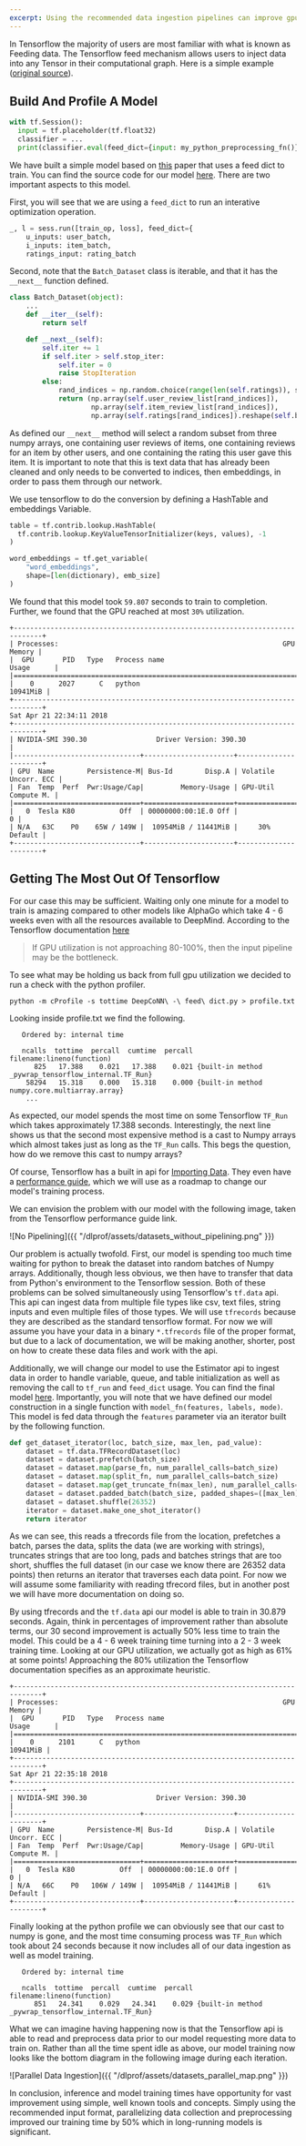 ```yaml
---
excerpt: Using the recommended data ingestion pipelines can improve gpu utilization from 30% to 61% in simple models, and decrease training time by 50%
---
```


In Tensorflow the majority of users are most familiar with what is known as Feeding data. The Tensorflow feed mechanism allows users to inject data into any Tensor in their computational graph. Here is a simple example ([original source](https://www.tensorflow.org/api_guides/python/reading_data)).

## Build And Profile A Model

```python
with tf.Session():
  input = tf.placeholder(tf.float32)
  classifier = ...
  print(classifier.eval(feed_dict={input: my_python_preprocessing_fn()}))
```
We have built a simple model based on [this](https://arxiv.org/pdf/1701.04783.pdf) paper that uses a feed dict to train. You can find the source code for our model [here](https://github.com/aistein/dlprof/blob/master/DeepCoNN%20-%20feed%20dict.ipynb). There are two important aspects to this model.

First, you will see that we are using a `feed_dict` to run an interative optimization operation.
```python
_, l = sess.run([train_op, loss], feed_dict={
    u_inputs: user_batch,
    i_inputs: item_batch,
    ratings_input: rating_batch
```
Second, note that the `Batch_Dataset` class is iterable, and that it has the `__next__` function defined.
```python
class Batch_Dataset(object):
    ...
    def __iter__(self):
        return self

    def __next__(self):
        self.iter += 1
        if self.iter > self.stop_iter:
            self.iter = 0
            raise StopIteration
        else:
            rand_indices = np.random.choice(range(len(self.ratings)), size=self.batch_size, replace=False)
            return (np.array(self.user_review_list[rand_indices]),
                    np.array(self.item_review_list[rand_indices]),
                    np.array(self.ratings[rand_indices]).reshape(self.batch_size, 1))
```
As defined our `__next__` method will select a random subset from three numpy arrays, one containing user reviews of items, one containing reviews for an item by other users, and one containing the rating this user gave this item. It is important to note that this is text data that has already been cleaned and only needs to be converted to indices, then embeddings, in order to pass them through our network.

We use tensorflow to do the conversion by defining a HashTable and embeddings Variable.
```python
table = tf.contrib.lookup.HashTable(
  tf.contrib.lookup.KeyValueTensorInitializer(keys, values), -1
)

word_embeddings = tf.get_variable(
    "word_embeddings",
    shape=[len(dictionary), emb_size]
)
```
We found that this model took `59.807` seconds to train to completion. Further, we found that the GPU reached at most `30%` utilization.
```
+-----------------------------------------------------------------------------+
| Processes:                                                       GPU Memory |
|  GPU       PID   Type   Process name                             Usage      |
|=============================================================================|
|    0      2027      C   python                                     10941MiB |
+-----------------------------------------------------------------------------+
Sat Apr 21 22:34:11 2018
+-----------------------------------------------------------------------------+
| NVIDIA-SMI 390.30                 Driver Version: 390.30                    |
|-------------------------------+----------------------+----------------------+
| GPU  Name        Persistence-M| Bus-Id        Disp.A | Volatile Uncorr. ECC |
| Fan  Temp  Perf  Pwr:Usage/Cap|         Memory-Usage | GPU-Util  Compute M. |
|===============================+======================+======================|
|   0  Tesla K80           Off  | 00000000:00:1E.0 Off |                    0 |
| N/A   63C    P0    65W / 149W |  10954MiB / 11441MiB |     30%      Default |
+-------------------------------+----------------------+----------------------+
```

## Getting The Most Out Of Tensorflow

For our case this may be sufficient. Waiting only one minute for a model to train is amazing compared to other models like AlphaGo which take 4 - 6 weeks even with all the resources available to DeepMind. According to the Tensorflow documentation [here](https://www.tensorflow.org/performance/performance_guide)

> If GPU utilization is not approaching 80-100%, then the input pipeline may be the bottleneck.

To see what may be holding us back from full gpu utilization we decided to run a check with the python profiler.
```
python -m cProfile -s tottime DeepCoNN\ -\ feed\ dict.py > profile.txt
```


Looking inside profile.txt we find the following.
```
   Ordered by: internal time

   ncalls  tottime  percall  cumtime  percall filename:lineno(function)
      825   17.388    0.021   17.388    0.021 {built-in method _pywrap_tensorflow_internal.TF_Run}
    58294   15.318    0.000   15.318    0.000 {built-in method numpy.core.multiarray.array}
    ...
```
As expected, our model spends the most time on some Tensorflow `TF_Run` which takes approximately 17.388 seconds. Interestingly, the next line shows us that the second most expensive method is a cast to Numpy arrays which almost takes just as long as the `TF_Run` calls. This begs the question, how do we remove this cast to numpy arrays?

Of course, Tensorflow has a built in api for [Importing Data](https://www.tensorflow.org/programmers_guide/datasets). They even have a [performance guide](https://www.tensorflow.org/performance/datasets_performance), which we will use as a roadmap to change our model's training process.

We can envision the problem with our model with the following image, taken from the Tensorflow performance guide link.

![No Pipelining]({{ "/dlprof/assets/datasets_without_pipelining.png" }})

Our problem is actually twofold. First, our model is spending too much time waiting for python to break the dataset into random batches of Numpy arrays. Additionally, though less obvious, we then have to transfer that data from Python's environment to the Tensorflow session. Both of these problems can be solved simultaneously using Tensorflow's `tf.data` api. This api can ingest data from multiple file types like csv, text files, string inputs and even multiple files of those types. We will use `tfrecords` because they are described as the standard tensorflow format. For now we will assume you have your data in a binary `*.tfrecords` file of the proper format, but due to a lack of documentation, we will be making another, shorter, post on how to create these data files and work with the api.

Additionally, we will change our model to use the Estimator api to ingest data in order to handle variable, queue, and table initialization as well as removing the call to `tf_run` and `feed_dict` usage. You can find the final model [here](https://github.com/aistein/dlprof/blob/master/DeepCoNN%20-%20tfrecords.ipynb). Importantly, you will note that we have defined our model construction in a single function with `model_fn(features, labels, mode)`. This model is fed data through the `features` parameter via an iterator built by the following function.
```python
def get_dataset_iterator(loc, batch_size, max_len, pad_value):
    dataset = tf.data.TFRecordDataset(loc)
    dataset = dataset.prefetch(batch_size)
    dataset = dataset.map(parse_fn, num_parallel_calls=batch_size)
    dataset = dataset.map(split_fn, num_parallel_calls=batch_size)
    dataset = dataset.map(get_truncate_fn(max_len), num_parallel_calls=batch_size)
    dataset = dataset.padded_batch(batch_size, padded_shapes=([max_len], [max_len], [None]), padding_values=(pad_value, pad_value, 0.0))
    dataset = dataset.shuffle(26352)
    iterator = dataset.make_one_shot_iterator()
    return iterator
```
As we can see, this reads a tfrecords file from the location, prefetches a batch, parses the data, splits the data (we are working with strings), truncates strings that are too long, pads and batches strings that are too short, shuffles the full dataset (in our case we know there are 26352 data points) then returns an iterator that traverses each data point. For now we will assume some familiarity with reading tfrecord files, but in another post we will have more documentation on doing so. 

By using tfrecords and the `tf.data` api our model is able to train in 30.879 seconds. Again, think in percentages of improvement rather than absolute terms, our 30 second improvement is actually 50% less time to train the model. This could be a 4 - 6 week training time turning into a 2 - 3 week training time. Looking at our GPU utilization, we actually got as high as 61% at some points! Approaching the 80% utilization the Tensorflow documentation specifies as an approximate heuristic.
```
+-----------------------------------------------------------------------------+
| Processes:                                                       GPU Memory |
|  GPU       PID   Type   Process name                             Usage      |
|=============================================================================|
|    0      2101      C   python                                     10941MiB |
+-----------------------------------------------------------------------------+
Sat Apr 21 22:35:18 2018
+-----------------------------------------------------------------------------+
| NVIDIA-SMI 390.30                 Driver Version: 390.30                    |
|-------------------------------+----------------------+----------------------+
| GPU  Name        Persistence-M| Bus-Id        Disp.A | Volatile Uncorr. ECC |
| Fan  Temp  Perf  Pwr:Usage/Cap|         Memory-Usage | GPU-Util  Compute M. |
|===============================+======================+======================|
|   0  Tesla K80           Off  | 00000000:00:1E.0 Off |                    0 |
| N/A   66C    P0   106W / 149W |  10954MiB / 11441MiB |     61%      Default |
+-------------------------------+----------------------+----------------------+
```

Finally looking at the python profile we can obviously see that our cast to numpy is gone, and the most time consuming process was `TF_Run` which took about 24 seconds because it now includes all of our data ingestion as well as model training.
```
   Ordered by: internal time

   ncalls  tottime  percall  cumtime  percall filename:lineno(function)
      851   24.341    0.029   24.341    0.029 {built-in method _pywrap_tensorflow_internal.TF_Run}
```

What we can imagine having happening now is that the Tensorflow api is able to read and preprocess data prior to our model requesting more data to train on. Rather than all the time spent idle as above, our model training now looks like the bottom diagram in the following image during each iteration.

![Parallel Data Ingestion]({{ "/dlprof/assets/datasets_parallel_map.png" }})

In conclusion, inference and model training times have opportunity for vast improvement using simple, well known tools and concepts. Simply using the recommended input format, parallelizing data collection and preprocessing improved our training time by 50% which in long-running models is significant.
